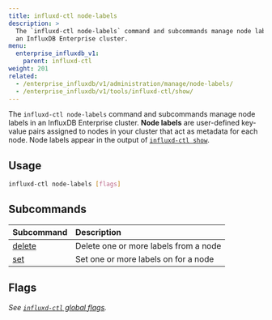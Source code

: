 ```yaml
---
title: influxd-ctl node-labels
description: >
  The `influxd-ctl node-labels` command and subcommands manage node labels   in
  an InfluxDB Enterprise cluster.
menu:
  enterprise_influxdb_v1:
    parent: influxd-ctl
weight: 201
related:
  - /enterprise_influxdb/v1/administration/manage/node-labels/
  - /enterprise_influxdb/v1/tools/influxd-ctl/show/
---
```


The `influxd-ctl node-labels` command and subcommands manage node labels in an
InfluxDB Enterprise cluster.
**Node labels** are user-defined key-value pairs assigned to nodes in your
cluster that act as metadata for each node.
Node labels appear in the output of
[`influxd-ctl show`](/enterprise_influxdb/v1/tools/influxd-ctl/show/).

## Usage

```sh
influxd-ctl node-labels [flags]
```

## Subcommands

| Subcommand                                                              | Description                           |
| :---------------------------------------------------------------------- | :------------------------------------ |
| [delete](/enterprise_influxdb/v1/tools/influxd-ctl/node-labels/delete/) | Delete one or more labels from a node |
| [set](/enterprise_influxdb/v1/tools/influxd-ctl/node-labels/set/)       | Set one or more labels on for a node  |

## Flags

_See [`influxd-ctl` global flags](/enterprise_influxdb/v1/tools/influxd-ctl/#influxd-ctl-global-flags)._
